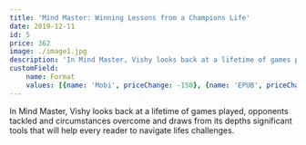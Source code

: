 ```yaml
---
title: 'Mind Master: Winning Lessons from a Champions Life' 
date: 2019-12-11
id: 5
price: 362
image: ./image1.jpg
description: 'In Mind Master, Vishy looks back at a lifetime of games played, opponents tackled and circumstances overcome and draws from its depths significant tools that will help every reader to navigate lifes challenges.'
customField: 
    name: Format
    values: [{name: 'Mobi', priceChange: -150}, {name: 'EPUB', priceChange: -150}, {name: 'PDF', priceChange: -150}, {name: 'Paperback', priceChange: 0}]
---
```


In Mind Master, Vishy looks back at a lifetime of games played, opponents tackled and circumstances overcome and draws from its depths significant tools that will help every reader to navigate lifes challenges.